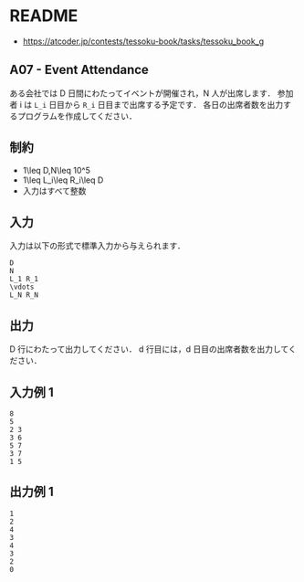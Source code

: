 # README
- <https://atcoder.jp/contests/tessoku-book/tasks/tessoku_book_g>
## A07 - Event Attendance
ある会社では D 日間にわたってイベントが開催され，N 人が出席します．
参加者 i は `L_i` 日目から `R_i` 日目まで出席する予定です．
各日の出席者数を出力するプログラムを作成してください．
## 制約
* 1\leq D,N\leq 10^5
* 1\leq L_i\leq R_i\leq D
* 入力はすべて整数
## 入力
入力は以下の形式で標準入力から与えられます．

```
D
N
L_1 R_1
\vdots
L_N R_N
```
## 出力
D 行にわたって出力してください．
d 行目には，d 日目の出席者数を出力してください．
## 入力例 1
```
8
5
2 3
3 6
5 7
3 7
1 5
```
## 出力例 1
```
1
2
4
3
4
3
2
0
```
